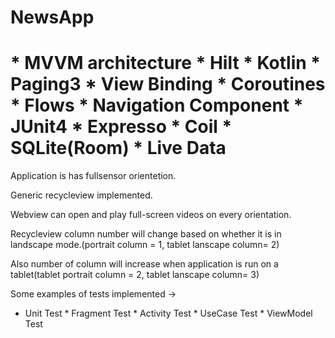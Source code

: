 # NewsApp

# * MVVM architecture * Hilt * Kotlin * Paging3 * View Binding * Coroutines * Flows * Navigation Component * JUnit4 * Expresso * Coil * SQLite(Room) * Live Data

Application is has fullsensor orientetion.

Generic recycleview implemented.

Webview can open and play full-screen videos on every orientation.

Recycleview column number will change based on whether it is in landscape mode.(portrait column = 1, tablet lanscape column= 2)

Also number of column will increase when application is run on a tablet(tablet portrait column = 2, tablet lanscape column= 3)

Some examples of tests implemented ->

* Unit Test * Fragment Test * Activity Test * UseCase Test * ViewModel Test
